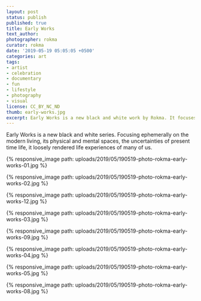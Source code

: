 ```yaml
---
layout: post
status: publish
published: true
title: Early Works
text_author:
photographer: rokma
curator: rokma
date: '2019-05-19 05:05:05 +0500'
categories: art
tags:
- artist
- celebration
- documentary
- fun
- lifestyle
- photography
- visual
license: CC_BY_NC_ND
thumb: early-works.jpg
excerpt: Early Works is a new black and white work by Rokma. It focuses ephemerally on modern living, its physical and mental spaces, the uncertainties of present time life. Loosely rendered life experiences of many of us.
---
```

Early Works is a new black and white series. Focusing ephemerally on the modern living, its physical and mental spaces, the uncertainties of present time life, it loosely rendered life experiences of many of us.

{% responsive_image path: uploads/2019/05/190519-photo-rokma-early-works-01.jpg %}

{% responsive_image path: uploads/2019/05/190519-photo-rokma-early-works-02.jpg %}

{% responsive_image path: uploads/2019/05/190519-photo-rokma-early-works-12.jpg %}

{% responsive_image path: uploads/2019/05/190519-photo-rokma-early-works-03.jpg %}

{% responsive_image path: uploads/2019/05/190519-photo-rokma-early-works-09.jpg %}

{% responsive_image path: uploads/2019/05/190519-photo-rokma-early-works-04.jpg %}

{% responsive_image path: uploads/2019/05/190519-photo-rokma-early-works-05.jpg %}

{% responsive_image path: uploads/2019/05/190519-photo-rokma-early-works-08.jpg %}
